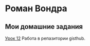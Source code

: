 

# Роман Вондра
## Мои домашние задания 

[Урок 12](vondrarom.github.io/lesson_12/index.html "Готовое ДЗ") Работа в репазитории gisthub.
